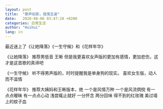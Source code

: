 ```yaml
---
layout: post
title:  "歌声如影，摇曳生姿"
date:   2020-08-06 03:47:20 +0200
categories: 日常生活
author: "Huihui"
lang: cn
---
```


最近迷上了《让她降落》《一生守候》和《花样年华》

《让她降落》
推荐男低音 王晰
但是我更喜欢女声版的更加有感情，更加悲伤，这才是这首歌的真谛吧

《一生守候》
听不得男声版的，时时提醒我是单身狗的现实。
喜欢女生版，动人而不滥情

《花样年华》
推荐大姨妈和王晰版本，绝
一个是风情万种
一个是风流倜傥
有一点点暧昧
有一点点心动
浅尝辄止就好
一分怀念
两分回味
得不到的红玫瑰
美过墙上的蚊子血